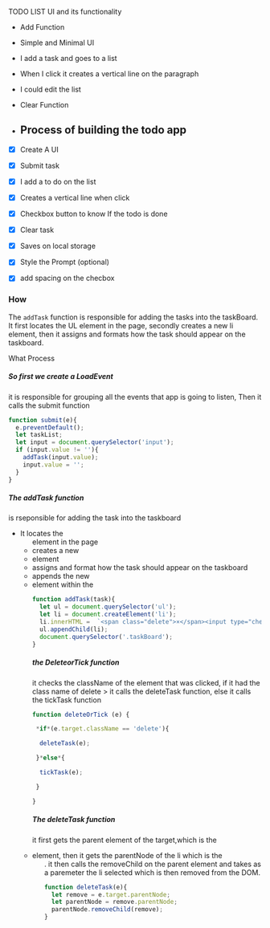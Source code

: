 TODO LIST  UI  and its functionality

- Add Function

- Simple and Minimal UI

- I add a task and goes to a list

- When I click it  creates a vertical line on the paragraph

- I could edit the  list

- Clear Function

- ## Process of building the todo app

- [x] Create A UI

- [x] Submit task

- [x] I add a to do on the list

- [x] Creates a vertical line when click

- [x] Checkbox button to know If  the todo is done

- [x] Clear task

- [x] Saves on local storage

- [x] Style the Prompt (optional)

- [x] add spacing on the checbox

### How

 The `addTask` function is responsible for adding the tasks into the taskBoard. It first locates the UL element in the page, secondly creates a new li element, then it assigns and formats how the task should appear on the taskboard. 

What Process

##### So first we create a LoadEvent

 it is responsible for grouping all the events that app is going to listen, Then it calls the submit function

```javascript
function submit(e){
  e.preventDefault();
  let taskList;
  let input = document.querySelector('input');
  if (input.value != ''){
    addTask(input.value);
    input.value = '';
  }
}
```



##### The addTask function 

is rseponsible for adding the task into the taskboard

- It locates the <ul> element in the page
- creates a new <li> element
- assigns and format how the task should appear on the taskboard
- appends the new <li> element within the <ul>

```javascript
function addTask(task){
  let ul = document.querySelector('ul');
  let li = document.createElement('li');
  li.innerHTML =  `<span class="delete">×</span><input type="checkbox"><label>${task}</label>`;
  ul.appendChild(li);
  document.querySelector('.taskBoard');
}
```



##### t**he DeleteorTick function** 

it checks the className of the element that was clicked, if it had the class name of delete > it calls the deleteTask function, else it calls the tickTask function

```javascript
function deleteOrTick (e) {

 *if*(e.target.className == 'delete'){

  deleteTask(e);

 }*else*{

  tickTask(e);

 }

}
```



##### **The deleteTask function**

it first gets the parent element of the target,which is the <li> element, then it gets the parentNode of the li which is the <ul>. it then calls the removeChild on the parent element and takes as a paremeter the li selected which is then removed from the DOM.

```Javascript
function deleteTask(e){
  let remove = e.target.parentNode;
  let parentNode = remove.parentNode;
  parentNode.removeChild(remove);
}
```

